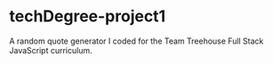 # techDegree-project1
 A random quote generator I coded for the Team Treehouse Full Stack JavaScript curriculum. 
